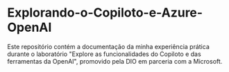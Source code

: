 # Explorando-o-Copiloto-e-Azure-OpenAI
Este repositório contém a documentação da minha experiência prática durante o laboratório "Explore as funcionalidades do Copiloto e das ferramentas da OpenAI", promovido pela DIO em parceria com a Microsoft.
